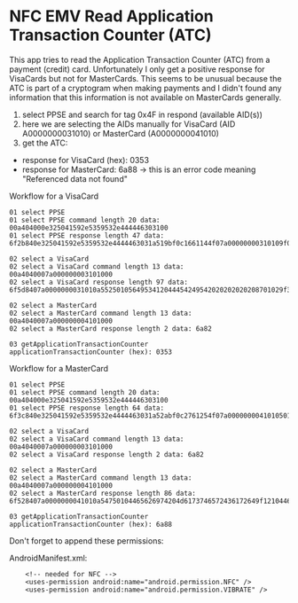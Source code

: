 # NFC EMV Read Application Transaction Counter (ATC)

This app tries to read the Application Transaction Counter (ATC) from a payment (credit) card. Unfortunately 
I only get a positive response for VisaCards but not for MasterCards. This seems to be unusual because the 
ATC is part of a cryptogram when making payments and I didn't found any information that this information 
is not available on MasterCards generally.

1) select PPSE and search for tag 0x4F in respond (available AID(s))
2) here we are selecting the AIDs manually for VisaCard (AID A0000000031010) or MasterCard (A0000000041010)
3) get the ATC: 

- response for VisaCard (hex): 0353
- response for MasterCard: 6a88 -> this is an error code meaning "Referenced data not found"

Workflow for a VisaCard
```plaintext
01 select PPSE
01 select PPSE command length 20 data:  00a404000e325041592e5359532e444446303100
01 select PPSE response length 47 data: 6f2b840e325041592e5359532e4444463031a519bf0c1661144f07a00000000310109f0a0800010501000000009000

02 select a VisaCard
02 select a VisaCard command length 13 data: 00a4040007a000000003101000
02 select a VisaCard response length 97 data: 6f5d8407a0000000031010a5525010564953412044454249542020202020208701029f38189f66049f02069f03069f1a0295055f2a029a039c019f37045f2d02656ebf0c1a9f5a0531082608269f0a080001050100000000bf6304df2001809000

02 select a MasterCard
02 select a MasterCard command length 13 data: 00a4040007a000000004101000
02 select a MasterCard response length 2 data: 6a82

03 getApplicationTransactionCounter
applicationTransactionCounter (hex): 0353
```

Workflow for a MasterCard
```plaintext
01 select PPSE
01 select PPSE command length 20 data:  00a404000e325041592e5359532e444446303100
01 select PPSE response length 64 data: 6f3c840e325041592e5359532e4444463031a52abf0c2761254f07a000000004101050104465626974204d6173746572436172648701019f0a04000101019000

02 select a VisaCard
02 select a VisaCard command length 13 data: 00a4040007a000000003101000
02 select a VisaCard response length 2 data: 6a82

02 select a MasterCard
02 select a MasterCard command length 13 data: 00a4040007a000000004101000
02 select a MasterCard response length 86 data: 6f528407a0000000041010a54750104465626974204d6173746572436172649f12104465626974204d6173746572436172648701019f1101015f2d046465656ebf0c119f0a04000101019f6e07028000003030009000

03 getApplicationTransactionCounter
applicationTransactionCounter (hex): 6a88
```

Don't forget to append these permissions:

AndroidManifest.xml:
```plaintext
    <!-- needed for NFC -->
    <uses-permission android:name="android.permission.NFC" />
    <uses-permission android:name="android.permission.VIBRATE" />
```
